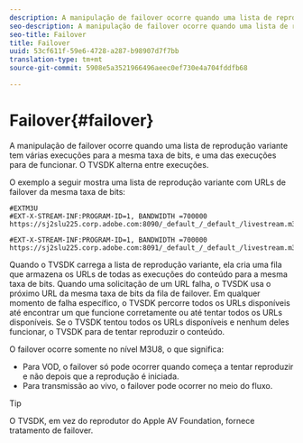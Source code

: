 ```yaml
---
description: A manipulação de failover ocorre quando uma lista de reprodução variante tem várias execuções para a mesma taxa de bits, e uma das execuções para de funcionar. O TVSDK alterna entre execuções.
seo-description: A manipulação de failover ocorre quando uma lista de reprodução variante tem várias execuções para a mesma taxa de bits, e uma das execuções para de funcionar. O TVSDK alterna entre execuções.
seo-title: Failover
title: Failover
uuid: 53cf611f-59e6-4728-a287-b98907d7f7bb
translation-type: tm+mt
source-git-commit: 5908e5a3521966496aeec0ef730e4a704fddfb68

---
```



# Failover{#failover}

A manipulação de failover ocorre quando uma lista de reprodução variante tem várias execuções para a mesma taxa de bits, e uma das execuções para de funcionar. O TVSDK alterna entre execuções.

O exemplo a seguir mostra uma lista de reprodução variante com URLs de failover da mesma taxa de bits:

```
#EXTM3U
#EXT-X-STREAM-INF:PROGRAM-ID=1, BANDWIDTH =700000
https://sj2slu225.corp.adobe.com:8090/_default_/_default_/livestream.m3u8   

#EXT-X-STREAM-INF:PROGRAM-ID=1, BANDWIDTH =700000
https://sj2slu225.corp.adobe.com:8091/_default_/_default_/livestream.m3u8
```

Quando o TVSDK carrega a lista de reprodução variante, ela cria uma fila que armazena os URLs de todas as execuções do conteúdo para a mesma taxa de bits. Quando uma solicitação de um URL falha, o TVSDK usa o próximo URL da mesma taxa de bits da fila de failover. Em qualquer momento de falha específico, o TVSDK percorre todos os URLs disponíveis até encontrar um que funcione corretamente ou até tentar todos os URLs disponíveis. Se o TVSDK tentou todos os URLs disponíveis e nenhum deles funcionar, o TVSDK para de tentar reproduzir o conteúdo.

O failover ocorre somente no nível M3U8, o que significa:

* Para VOD, o failover só pode ocorrer quando começa a tentar reproduzir e não depois que a reprodução é iniciada.
* Para transmissão ao vivo, o failover pode ocorrer no meio do fluxo.

>[!TIP]
>
>O TVSDK, em vez do reprodutor do Apple AV Foundation, fornece tratamento de failover.

